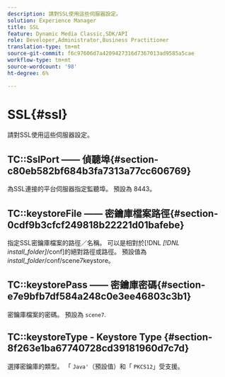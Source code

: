 ```yaml
---
description: 請對SSL使用這些伺服器設定。
solution: Experience Manager
title: SSL
feature: Dynamic Media Classic,SDK/API
role: Developer,Administrator,Business Practitioner
translation-type: tm+mt
source-git-commit: f6c97606d7a4209427316d7367013ad9585a5cae
workflow-type: tm+mt
source-wordcount: '98'
ht-degree: 6%

---
```



# SSL{#ssl}

請對SSL使用這些伺服器設定。

## TC::SslPort —— 偵聽埠{#section-c80eb582bf684b3fa7313a77cc606769}

為SSL連接的平台伺服器指定監聽埠。 預設為 8443。

## TC::keystoreFile —— 密鑰庫檔案路徑{#section-0cdf9b3cfcf249818b22221d01bafebe}

指定SSL密鑰庫檔案的路徑／名稱。 可以是相對於[!DNL *[!DNL install_folder]*/conf]的絕對路徑或路徑。 預設值為&#x200B;*install_folder*/conf/scene7keystore。

## TC::keystorePass —— 密鑰庫密碼{#section-e7e9bfb7df584a248c0e3ee46803c3b1}

密鑰庫檔案的密碼。 預設為 `scene7`.

## TC::keystoreType - Keystore Type {#section-8f263e1ba67740728cd39181960d7c7d}

選擇密鑰庫的類型。 「 `Java'`（預設值）和「 `PKCS12`」受支援。
